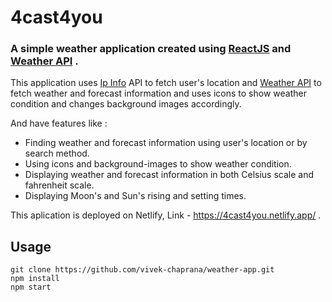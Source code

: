 # 4cast4you

### A simple weather application created using [ReactJS](https://reactjs.org/) and [Weather API](https://www.weatherapi.com/) .
This application uses [Ip Info](https://ipinfo.io/) API to fetch user's location and [Weather API](https://www.weatherapi.com/) to fetch weather and forecast information and uses icons to show weather condition and changes background images accordingly.

And have features like :
- Finding weather and forecast information using user's location or by search method.
- Using icons and background-images to show weather condition.
- Displaying weather and forecast information in both Celsius scale and fahrenheit scale.
- Displaying Moon's and Sun's rising and setting times.


This aplication is deployed on Netlify,  Link - https://4cast4you.netlify.app/ .





## Usage

```
git clone https://github.com/vivek-chaprana/weather-app.git
npm install
npm start
```
